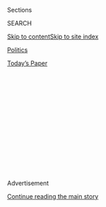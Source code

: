 <div id="app">

<div>

<div>

<div>

<div class="NYTAppHideMasthead css-1q2w90k e1suatyy0">

<div class="section css-ui9rw0 e1suatyy2">

<div class="css-eph4ug er09x8g0">

<div class="css-6n7j50">

</div>

<span class="css-1dv1kvn">Sections</span>

<div class="css-10488qs">

<span class="css-1dv1kvn">SEARCH</span>

</div>

[Skip to content](#site-content)[Skip to site
index](#site-index)

</div>

<div id="masthead-section-label" class="css-1wr3we4 eaxe0e00">

[Politics](https://www.nytimes.com/section/politics)

</div>

<div class="css-10698na e1huz5gh0">

</div>

</div>

<div id="masthead-bar-one" class="section hasLinks css-15hmgas e1csuq9d3">

<div class="css-uqyvli e1csuq9d0">

</div>

<div class="css-1uqjmks e1csuq9d1">

</div>

<div class="css-9e9ivx">

[](https://myaccount.nytimes.com/auth/login?response_type=cookie&client_id=vi)

</div>

<div class="css-1bvtpon e1csuq9d2">

[Today’s
Paper](https://www.nytimes.com/section/todayspaper)

</div>

</div>

</div>

</div>

<div data-aria-hidden="false">

<div id="site-content" data-role="main">

<div>

<div class="css-1aor85t" style="opacity:0.000000001;z-index:-1;visibility:hidden">

<div class="css-1hqnpie">

<div class="css-epjblv">

<span class="css-17xtcya">[Politics](/section/politics)</span><span class="css-x15j1o">|</span><span class="css-fwqvlz">Trump
Administration May End Congressional Review of Foreign Arms
Sales</span>

</div>

<div class="css-k008qs">

<div class="css-1iwv8en">

<span class="css-18z7m18"></span>

<div>

</div>

</div>

<span class="css-1n6z4y">https://nyti.ms/2CGRsey</span>

<div class="css-1705lsu">

<div class="css-4xjgmj">

<div class="css-4skfbu" data-role="toolbar" data-aria-label="Social Media Share buttons, Save button, and Comments Panel with current comment count" data-testid="share-tools">

  - 
  - 
  - 
  - 
    
    <div class="css-6n7j50">
    
    </div>

  - 

</div>

</div>

</div>

</div>

</div>

</div>

<div id="NYT_TOP_BANNER_REGION" class="css-13pd83m">

</div>

<div id="top-wrapper" class="css-1sy8kpn">

<div id="top-slug" class="css-l9onyx">

Advertisement

</div>

[Continue reading the main
story](#after-top)

<div class="ad top-wrapper" style="text-align:center;height:100%;display:block;min-height:250px">

<div id="top" class="place-ad" data-position="top" data-size-key="top">

</div>

</div>

<div id="after-top">

</div>

</div>

<div>

<div id="sponsor-wrapper" class="css-1hyfx7x">

<div id="sponsor-slug" class="css-19vbshk">

Supported by

</div>

[Continue reading the main
story](#after-sponsor)

<div id="sponsor" class="ad sponsor-wrapper" style="text-align:center;height:100%;display:block">

</div>

<div id="after-sponsor">

</div>

</div>

<div class="css-186x18t">

</div>

<div class="css-1vkm6nb ehdk2mb0">

# Trump Administration May End Congressional Review of Foreign Arms Sales

</div>

Mike Pompeo and other aides to President Trump are discussing ending a
bipartisan review process because lawmakers have held up sales to Saudi
Arabia over civilian casualties in Yemen.

<div class="css-79elbk" data-testid="photoviewer-wrapper">

<div class="css-z3e15g" data-testid="photoviewer-wrapper-hidden">

</div>

<div class="css-1a48zt4 ehw59r15" data-testid="photoviewer-children">

![<span class="css-16f3y1r e13ogyst0" data-aria-hidden="true">The debris
of a building destroyed by a Saudi-led airstrike in Yemen in March. The
war in Yemen has killed thousands of
civilians.</span><span class="css-cnj6d5 e1z0qqy90" itemprop="copyrightHolder"><span class="css-1ly73wi e1tej78p0">Credit...</span><span><span>Yahya
Arhab/EPA, via
Shutterstock</span></span></span>](https://static01.nyt.com/images/2020/06/25/us/politics/25dc-weapons/25dc-weapons-articleLarge.jpg?quality=75&auto=webp&disable=upscale)

</div>

</div>

<div class="css-18e8msd">

<div class="css-vp77d3 epjyd6m0">

<div class="css-1baulvz">

By [<span class="css-1baulvz" itemprop="name">Michael
LaForgia</span>](https://www.nytimes.com/by/michael-laforgia),
[<span class="css-1baulvz" itemprop="name">Edward
Wong</span>](https://www.nytimes.com/by/edward-wong) and
[<span class="css-1baulvz last-byline" itemprop="name">Eric
Schmitt</span>](https://www.nytimes.com/by/eric-schmitt)

</div>

</div>

  - 
    
    <div class="css-ld3wwf e16638kd2">
    
    June 25,
    2020
    
    </div>

  - 
    
    <div class="css-4xjgmj">
    
    <div class="css-d8bdto" data-role="toolbar" data-aria-label="Social Media Share buttons, Save button, and Comments Panel with current comment count" data-testid="share-tools">
    
      - 
      - 
      - 
      - 
        
        <div class="css-6n7j50">
        
        </div>
    
      - 
    
    </div>
    
    </div>

</div>

</div>

<div class="section meteredContent css-1r7ky0e" name="articleBody" itemprop="articleBody">

<div class="css-1fanzo5 StoryBodyCompanionColumn">

<div class="css-53u6y8">

Senior Trump administration officials are quietly discussing whether to
end a decades-old process for congressional review that has allowed
lawmakers from both parties to block weapons sales to foreign
governments over humanitarian concerns, according to current and former
administration officials and congressional aides. The move could quickly
advance sales of bombs to Saudi Arabia, among other deals.

If adopted, the change would effectively end congressional oversight of
the sale of American weapons and offers of training to countries engaged
in wars with high civilian casualties or human rights abuses. It would
also certainly widen rifts between the administration and Congress.

Senior administration officials have been especially frustrated in the
past three years by bipartisan efforts in Congress to hold up arms sales
to Saudi Arabia, which, along with the United Arab Emirates, has used
American weapons to wage a devastating war in Yemen that has killed
thousands of civilians.

President Trump has championed the sales — [even holding up
charts](https://www.washingtonpost.com/business/2018/11/21/trump-again-uses-arms-sales-justify-saudi-ties-dragging-us-defense-contractors-into-an-unwelcome-debate/)
in the White House during a news conference to stress their importance —
as have Jared Kushner, his son-in-law and senior adviser, and [Peter
Navarro](https://www.nytimes.com/2020/05/16/us/arms-deals-raytheon-yemen.html),
a trade adviser.

</div>

</div>

<div class="css-1fanzo5 StoryBodyCompanionColumn">

<div class="css-53u6y8">

In May 2019, Secretary of State Mike Pompeo declared an emergency to
bypass Congress and fast-track more than $8 billion in bombs and other
weapons, mainly to Saudi Arabia and the United Arab Emirates — citing a
need to “[deter further Iranian
adventurism](https://apnews.com/4a1fef7a381045a783b27479f191809d)” in
the region.

A State Department inspector general began an inquiry into the
declaration in June 2019 and was [close to completing that
investigation](https://www.nytimes.com/2020/05/18/us/politics/pompeo-trump-linick-inspector-general-firing.html)
into whether Mr. Pompeo and other aides had acted illegally when the
inspector general was fired by Mr. Trump last month at Mr. Pompeo’s
urging.

More recently, the administration has chafed at decisions by Senator Bob
Menendez, Democrat of New Jersey, and others this winter to block [the
sale of $478 million worth of precision-guided
bombs](https://www.nytimes.com/2020/05/28/us/politics/congress-saudi-arabia-arms-sales.html)
to Saudi Arabia and a license for an American company, Raytheon
Technologies, to expand its manufacturing footprint in the kingdom.

In the late winter, lawmakers also placed a hold on a new package to
Saudi Arabia — technology that would connect military databases with
those of domestic security forces. That package, which has not been
reported publicly, has raised concerns among lawmakers because of
domestic human rights abuses by Saudi authorities.

A decision by the Trump administration to block Congress from the arms
sales review process would not just free up deals with Saudi Arabia. It
would also effectively push through sales of Predator drones to the
United Arab Emirates; a refurbishment package for Egyptian attack
helicopters; sophisticated radars for Pakistan; and missiles, bombs and
machine guns for Turkey, among other items, officials said.

</div>

</div>

<div class="css-1fanzo5 StoryBodyCompanionColumn">

<div class="css-53u6y8">

All of those deals, which have not previously been reported, are being
held up by lawmakers over questions about how the items will be used.
Under the current system, the State Department gives informal
notification to relevant foreign policy committees in Congress of
proposed arms sales. The lawmakers then give input to administration
officials, which helps agencies in making adjustments to ensure the
sales get approved by Congress as a whole.

Under this informal process, lawmakers can hold up sales, which is what
both Republican and Democratic senators have done with arms sales to
Gulf Arab nations.

Once any differences are resolved, the administration gives Congress
formal notification of the arms sales, which then starts a 30-day period
when lawmakers can object.

If the administration scraps the informal notification process, it would
tell Congress of proposed arms sales only through the formal process.
That framework allows members of Congress to introduce and vote on
resolutions to disapprove of certain sales. But to actually block a
deal, a measure would require support from two-thirds of both chambers
to overcome an inevitable presidential veto.

Any decision to end the informal process would further alienate
lawmakers from both parties, current and former officials said.

“This is not just a thumb in the eye to Democrats, this is a thumb in
the eye to Republicans and to all of Congress,” said Max Bergmann, a
senior adviser at the State Department during the Obama administration
who had helped oversee military sales. “The way the arms sale process
has worked is one of the rare bipartisan mechanisms that has existed no
matter who controls the White House and Congress.”

Mr. Menendez, the Democratic senator, said ending the informal
notification system would make the process harder for all sides. “The
American public has a right to insist that the sales of U.S. weapons to
foreign governments are consistent with U.S. values and national
security objectives,” he said.

</div>

</div>

<div class="css-1fanzo5 StoryBodyCompanionColumn">

<div class="css-53u6y8">

The State Department and the Pentagon both declined to comment.

Defense Secretary Mark T. Esper supports ending the informal
notification process, but is letting Mr. Pompeo take the lead in the
efforts, officials with knowledge of the matter said. Mr. Esper thinks a
faster process for arms sales would help him on a range of security
issues in the Middle East, these officials said.

Career officials in both departments have warned political appointees
against ending the process.

The discussions come at a particularly sensitive time for Mr. Pompeo.

Three congressional committees are investigating whether Mr. Pompeo
urged Mr. Trump to fire the State Department’s inspector general, Steve
A. Linick, over inquiries Mr. Linick was conducting into the secretary.
One of those focused on whether Mr. Pompeo and other administration
officials [acted
illegally](https://www.nytimes.com/2020/05/18/us/politics/pompeo-trump-linick-inspector-general-firing.html)
when he announced the “emergency” declaration to push through the $8.1
billion sales of weapons in 22 batches mainly to Saudi Arabia and the
United Arab Emirates. Those sales had been held up since 2017 by
lawmakers from both parties in the informal notification process.

Mr. Pompeo was aware of Mr. Linick’s investigation and had submitted a
written statement in response to questions from the inspector generals’
office. In early March, investigators briefed several senior State
Department officials on their findings, but the report has not been
completed.

Mr. Pompeo has said Mr. Linick was
“[undermining](https://www.nytimes.com/2020/05/18/us/politics/pompeo-trump-linick-inspector-general-firing.html)”
the department.

[Andrew Miller,](https://pomed.org/team/andrew-miller/) a former
department official, said he had heard that discussions had been
underway for months among administration officials over ending the
informal notification process.

He said some congressional offices became aware of the discussions at
the time that State Department officials [gave informal
notification](https://www.nytimes.com/2020/05/28/us/politics/congress-saudi-arabia-arms-sales.html)
to those offices about the new $478 million package of precision-guided
bombs to Saudi Arabia, which includes the license for Raytheon.
Congressional aides say that license is just as troubling as the bombs.

“In terms of the policy, it has two contradictory effects,” said Mr.
Miller, a deputy director for policy at the Project on Middle East
Democracy. “On one hand, it could circumvent congressional oversight and
lead to more reckless sales. On the other hand, it deprives the
administration of an early opportunity to adjust sales to reflect
congressional concerns, which could actually lead to delays.”

</div>

</div>

<div class="css-1fanzo5 StoryBodyCompanionColumn">

<div class="css-53u6y8">

Congressional aides said the fact that Mr. Kushner [has a direct
channel](https://www.nytimes.com/2018/12/08/world/middleeast/saudi-mbs-jared-kushner.html)
with Crown Prince Mohammed bin Salman of Saudi Arabia — the two
communicate using WhatsApp and other methods — raises more questions
about the arms deals and increases the importance of oversight. Among
other things, U.S. intelligence agencies believe the prince ordered
[the 2018 killing of Jamal
Khashoggi](https://www.nytimes.com/2019/06/19/world/middleeast/jamal-khashoggi-Mohammed-bin-Salman.html),
a Virginia resident and Washington Post columnist; that killing has
contributed to lawmakers putting holds on arms sales.

Under the review process, Congress scrutinizes hundreds of proposed arms
sales packages each year. The vast majority go through the process
smoothly, but there have been prominent instances in which lawmakers and
the Trump administration have clashed.

The informal notification process has existed in one form or another
since at least the 1980s. Executive branch agencies agreed with
lawmakers on the latest iteration in early 2013. Under a “gentleman’s
agreement,” a legislative aide said, congressional committees would
approve packages during the informal process in 20, 30 or 40 days,
depending on the sensitivity of the package. However, on those few
packages where lawmakers had additional questions, the committees could
continue the freeze them until they got satisfactory answers.

Trump administration officials are frustrated by that part of the
process. In a classified briefing with congressional committee members
this month, R. Clarke Cooper, the assistant secretary of state in the
bureau of political-military affairs, [urged lawmakers to lift
holds](https://www.nytimes.com/2019/06/12/us/politics/arms-sales-saudi-arabia.html)
on contentious sales within reasonable amounts of time.

Some current and former national security officials said the informal
process did need revamping.

“Both sides have a legitimate argument,” said Bilal Saab, the director
of the Middle East Institute’s defense and security program and a former
Pentagon official who worked on security cooperation. “You have
congressional staffers who can put an indefinite hold on an arms sales
case because their boss has a personal vendetta against political rivals
in the administration. That’s excessive, and it’s bad for foreign
policy. But Congress does not want to be cornered.”

Mr. Saab recommended a compromise that would allow Congress to put a
30-day informal hold on a sale to resolve any grievances, after which
the hold would be lifted.

</div>

</div>

<div>

</div>

</div>

<div>

</div>

<div>

</div>

<div>

</div>

<div>

<div id="bottom-wrapper" class="css-1ede5it">

<div id="bottom-slug" class="css-l9onyx">

Advertisement

</div>

[Continue reading the main
story](#after-bottom)

<div id="bottom" class="ad bottom-wrapper" style="text-align:center;height:100%;display:block;min-height:90px">

</div>

<div id="after-bottom">

</div>

</div>

</div>

</div>

</div>

## Site Index

<div>

</div>

## Site Information Navigation

  - [© <span>2020</span> <span>The New York Times
    Company</span>](https://help.nytimes.com/hc/en-us/articles/115014792127-Copyright-notice)

<!-- end list -->

  - [NYTCo](https://www.nytco.com/)
  - [Contact
    Us](https://help.nytimes.com/hc/en-us/articles/115015385887-Contact-Us)
  - [Work with us](https://www.nytco.com/careers/)
  - [Advertise](https://nytmediakit.com/)
  - [T Brand Studio](http://www.tbrandstudio.com/)
  - [Your Ad
    Choices](https://www.nytimes.com/privacy/cookie-policy#how-do-i-manage-trackers)
  - [Privacy](https://www.nytimes.com/privacy)
  - [Terms of
    Service](https://help.nytimes.com/hc/en-us/articles/115014893428-Terms-of-service)
  - [Terms of
    Sale](https://help.nytimes.com/hc/en-us/articles/115014893968-Terms-of-sale)
  - [Site
    Map](https://spiderbites.nytimes.com)
  - [Help](https://help.nytimes.com/hc/en-us)
  - [Subscriptions](https://www.nytimes.com/subscription?campaignId=37WXW)

</div>

</div>

</div>

</div>
